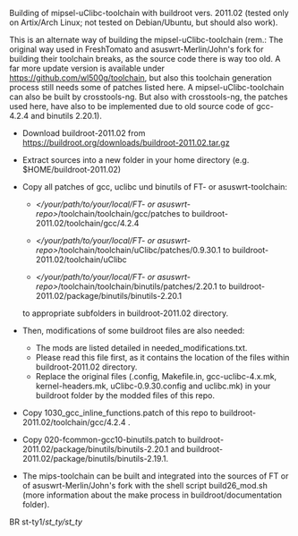 Building of mipsel-uClibc-toolchain with buildroot vers. 2011.02 (tested only on Artix/Arch Linux; not tested on Debian/Ubuntu, but should also work).

This is an alternate way of building the mipsel-uClibc-toolchain (rem.: The original way used in FreshTomato and asuswrt-Merlin/John's fork for building their toolchain breaks, as the source code there is way too old. A far more update version is available under https://github.com/wl500g/toolchain, but also this toolchain generation process still needs some of  patches listed here. A mipsel-uClibc-toolchain can also be built by crosstools-ng. But also with crosstools-ng, the patches used here, have also to be implemented due to old source code of gcc-4.2.4 and binutils 2.20.1).

- Download buildroot-2011.02 from https://buildroot.org/downloads/buildroot-2011.02.tar.gz
- Extract sources into a new folder in your home directory (e.g. $HOME/buildroot-2011.02)
- Copy all patches of gcc, uclibc und binutils of FT- or asuswrt-toolchain:

   - *</your/path/to/your/local/FT- or asuswrt-repo>*/toolchain/toolchain/gcc/patches to buildroot-2011.02/toolchain/gcc/4.2.4
	
   - *</your/path/to/your/local/FT- or asuswrt-repo>*/toolchain/toolchain/uClibc/patches/0.9.30.1 to buildroot-2011.02/toolchain/uClibc
	
   - *</your/path/to/your/local/FT- or asuswrt-repo>*/toolchain/toolchain/binutils/patches/2.20.1 to buildroot-2011.02/package/binutils/binutils-2.20.1
   
   to appropriate subfolders in buildroot-2011.02 directory.
- Then, modifications of some buildroot files are also needed: 
  - The mods are listed detailed in needed_modifications.txt. 
  - Please read this file first, as it contains the location of the files within buildroot-2011.02 directory. 
  - Replace the original files (.config, Makefile.in, gcc-uclibc-4.x.mk, kernel-headers.mk, uClibc-0.9.30.config and uclibc.mk) in your buildroot folder by the modded files of this repo. 
- Copy 1030_gcc_inline_functions.patch of this repo to buildroot-2011.02/toolchain/gcc/4.2.4 .
- Copy 020-fcommon-gcc10-binutils.patch to buildroot-2011.02/package/binutils/binutils-2.20.1 and buildroot-2011.02/package/binutils/binutils-2.19.1.
- The mips-toolchain can be built and integrated into the sources of FT or of asuswrt-Merlin/John's fork with the shell script build26_mod.sh (more information about the make process in buildroot/documentation folder).

BR st-ty1\/_st_ty\/st_ty_
